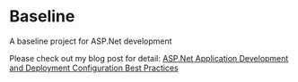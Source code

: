 Baseline
========

A baseline project for ASP.Net development

Please check out my blog post for detail: [ASP.Net Application Development and Deployment Configuration Best Practices](http://www.jinweijie.com/asp-net/asp-net-application-development-and-deployment-configuration-best-practices/)
